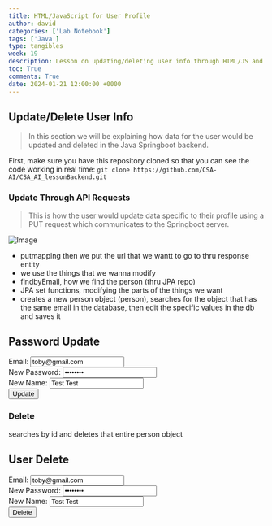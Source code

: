 ```yaml
---
title: HTML/JavaScript for User Profile
author: david
categories: ['Lab Notebook']
tags: ['Java']
type: tangibles
week: 19
description: Lesson on updating/deleting user info through HTML/JS and adding user stats.
toc: True
comments: True
date: 2024-01-21 12:00:00 +0000
---
```


## Update/Delete User Info
> In this section we will be explaining how data for the user would be updated and deleted in the Java Springboot backend.

First, make sure you have this repository cloned so that you can see the code working in real time: `git clone https://github.com/CSA-AI/CSA_AI_lessonBackend.git`

### Update Through API Requests
> This is how the user would update data specific to their profile using a PUT request which communicates to the Springboot server.

![Image](https://github.com/CSA-AI/CSA_AI/assets/111480448/277b757c-8879-4b17-9ea5-bc94aace2b21)

- putmapping then we put the url that we wantt to go to thru response entity
- we use the things that we wanna modify
- findbyEmail, how we find the person (thru JPA repo)
- JPA set functions, modifying the parts of the things we want
- creates a new person object (person), searches for the object that has the same email in the database, then edit the specific values in the db and saves it 

<body>
    <h2>Password Update</h2>
    <label for="email">Email:</label>
    <input type="email" id="email" name="email" value="toby@gmail.com" readonly><br>
    <label for="password">New Password:</label>
    <input type="password" id="password" name="password" value="test@123"><br>
    <label for="name">New Name:</label>
    <input type="text" id="name" name="name" value="Test Test"><br>
    <button onclick="updatePassword()">Update</button>
    <p id="updateMessage"></p>
    <script>
        function updatePassword() {
            const url = 'http://localhost:8085/api/person/update';
            const email = document.getElementById("email").value;
            const newPassword = document.getElementById("password").value;
            const newName = document.getElementById("name").value;
            const params = new URLSearchParams();
            params.append('email', email);
            params.append('password', newPassword);
            params.append('name', newName);
            fetch(url, {
                method: 'PUT',
                body: params,
            })
                .then(response => response.json())
                .then(data => {
                    const updateMessage = "Updating email to: " + data.email;
                    document.getElementById("updateMessage").innerHTML = updateMessage;
                })
                .catch(error => console.error('Error:', error));
        }
    </script>
</body>

### Delete

searches by id and deletes that entire person object

<body>
    <h2>User Delete</h2>
    <label for="email">Email:</label>
    <input type="email" id="email" name="email" value="toby@gmail.com" readonly><br>
    <label for="password">New Password:</label>
    <input type="password" id="password" name="password" value="test@123"><br>
    <label for="name">New Name:</label>
    <input type="text" id="name" name="name" value="Test Test"><br>
    <button onclick="updatePassword()">Delete</button>
    <p id="updateMessage"></p>
    <script>
        function updatePassword() {
            const url = 'http://localhost:8085/api/person/update';
            const email = document.getElementById("email").value;
            const newPassword = document.getElementById("password").value;
            const newName = document.getElementById("name").value;
            const params = new URLSearchParams();
            params.append('email', email);
            params.append('password', newPassword);
            params.append('name', newName);
            fetch(url, {
                method: 'PUT',
                body: params,
            })
                .then(response => response.json())
                .then(data => {
                    const updateMessage = "Updating email to: " + data.email;
                    document.getElementById("updateMessage").innerHTML = updateMessage;
                })
                .catch(error => console.error('Error:', error));
        }
    </script>
</body>
